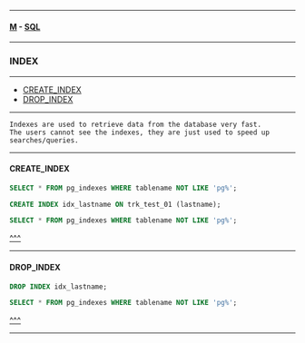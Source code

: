 
---

#### [M](https://github.com/ttltrk/TTT/blob/master/menu.md) - [SQL](https://github.com/ttltrk/TTT/blob/master/SQL/SQL.md)

---

### INDEX

---

- [CREATE_INDEX](#CREATE_INDEX)
- [DROP_INDEX](#DROP_INDEX)

---

```
Indexes are used to retrieve data from the database very fast.
The users cannot see the indexes, they are just used to speed up searches/queries.
```

---

#### CREATE_INDEX

```sql
SELECT * FROM pg_indexes WHERE tablename NOT LIKE 'pg%';

CREATE INDEX idx_lastname ON trk_test_01 (lastname);

SELECT * FROM pg_indexes WHERE tablename NOT LIKE 'pg%';
```

[^^^](#index)

---

#### DROP_INDEX

```sql
DROP INDEX idx_lastname;

SELECT * FROM pg_indexes WHERE tablename NOT LIKE 'pg%';
```

[^^^](#index)

---

